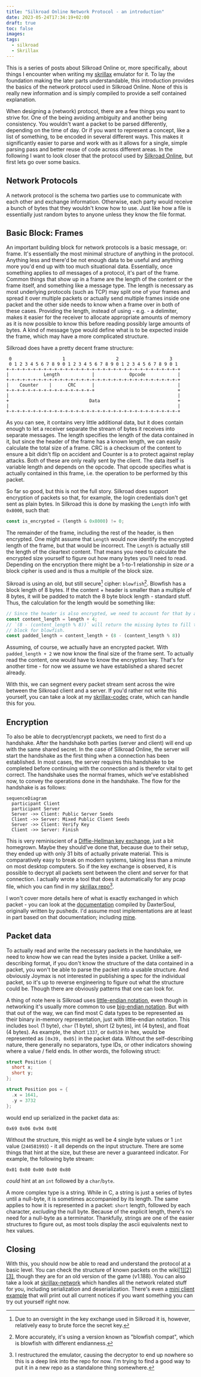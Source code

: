 ```yaml
---
title: "Silkroad Online Network Protocol - an introduction"
date: 2023-05-24T17:34:19+02:00
draft: true
toc: false
images:
tags: 
  - silkroad
  - Skrillax
---
```


This is a series of posts about Silkroad Online or, more specifically, about things I encounter when writing my [skrillax](https://github.com/kumpelblase2/skrillax) emulator for it. To lay the foundation making the later parts understandable, this introduction provides the basics of the network protocol used in Silkroad Online. None of this is really new information and is simply compiled to provide a self contained explanation.

When designing a (network) protocol, there are a few things you want to strive for. One of the being avoiding ambiguity and another being consistency. You wouldn't want a packet to be parsed differently, depending on the time of day. Or if you want to represent a concept, like a list of something, to be encoded in several different ways. This makes it significantly easier to parse and work with as it allows for a single, simple parsing pass and better reuse of code across different areas. In the following I want to look closer that the protocol used by [Silkroad Online](https://www.joymax.com/SilKRoaD/), but first lets go over some basics.

## Network Protocols

A network protocol is the schema two parties use to communicate with each other and exchange information. Otherwise, each party would receive a bunch of bytes that they wouldn't know how to use. Just like how a file is essentially just random bytes to anyone unless they know the file format. 

## Basic Block: Frames

An important building block for network protocols is a basic message, or: frame. It's essentially the most minimal structure of anything in the protocol. Anything less and there'd be not enough data to be useful and anything more you'd end up with too much situational data. Essentially, once something applies to _all_ messages of a protocol, it's part of the frame. Common things that show up in a frame are the length of the content or the frame itself, and something like a message type. The length is necessary as most underlying protocols (such as TCP) may split one of your frames and spread it over multiple packets or actually send multiple frames inside one packet and the other side needs to know when a frame over in both of these cases. Providing the length, instead of using - e.g. - a delimiter, makes it easier for the receiver to allocate appropriate amounts of memory as it is now possible to know this before reading possibly large amounts of bytes. A kind of message type would define what is to be expected inside the frame, which may have a more complicated structure.

Silkroad does have a pretty decent frame structure:
```text {title="Silkroad Frame"}
 0                   1                   2                   3  
 0 1 2 3 4 5 6 7 8 9 0 1 2 3 4 5 6 7 8 9 0 1 2 3 4 5 6 7 8 9 0 1
+-+-+-+-+-+-+-+-+-+-+-+-+-+-+-+-+-+-+-+-+-+-+-+-+-+-+-+-+-+-+-+-+
|             Length            |             Opcode            |
+-+-+-+-+-+-+-+-+-+-+-+-+-+-+-+-+-+-+-+-+-+-+-+-+-+-+-+-+-+-+-+-+
|    Counter    |      CRC      |                               |
+-+-+-+-+-+-+-+-+-+-+-+-+-+-+-+-+                               +
|                                                               |
+                              Data                             +
|                                                               |
+-+-+-+-+-+-+-+-+-+-+-+-+-+-+-+-+-+-+-+-+-+-+-+-+-+-+-+-+-+-+-+-+
```
<!-- $ protocol "Length:16,Opcode:16,Counter:8,CRC:8,Data:80" -->
As you can see, it contains very little additional data, but it does contain enough to let a receiver separate the stream of bytes it receives into separate messages. The length specifies the length of the data contained in it, but since the header of the frame has a known length, we can easily calculate the total size of a frame. CRC is a checksum of the content to ensure a bit didn't flip on accident and Counter is a to protect against replay attacks. Both of these are only really sent by the client. The data itself is variable length and depends on the opcode. That opcode specifies what is actually contained in this frame, i.e. the operation to be performed by this packet.

So far so good, but this is not the full story. Silkroad does support encryption of packets so that, for example, the login credentials don't get sent as plain bytes. In Silkroad this is done by masking the `Length` info with `0x8000`, such that:
```js
const is_encrypted = (length & 0x8000) != 0;
```
The remainder of the frame, including the rest of the header, is then encrypted. One might assume that `Length` would now identify the encrypted length of the frame, but that would be incorrect. The `Length` is actually still the length of the cleartext content. That means you need to calculate the encrypted size yourself to figure out how many bytes you'll need to read. Depending on the encryption there might be a 1-to-1 relationship in size _or_ a block cipher is used and is thus a multiple of the block size.

Sikroad is using an old, but still secure[^1] cipher: `blowfish`[^2]. Blowfish has a block length of 8 bytes. If the content + header is smaller than a multiple of 8 bytes, it will be padded to match the 8 byte block length - standard stuff. Thus, the calculation for the length would be something like:
```js
// Since the header is also encrypted, we need to account for that by adding 4. 
const content_length = length + 4;
// `(8 - (content_length % 8))` will return the missing bytes to fill the next 8 byte
// block for blowfish.
const padded_length = content_length + (8 - (content_length % 8))
```
Assuming, of course, we actually have an encrypted packet. With `padded_length + 2` we now know the final size of the frame sent. To actually read the content, one would have to know the encryption key. That's for another time - for now we assume we have established a shared secret already.

With this, we can segment every packet stream sent across the wire between the Silkroad client and a server. If you'd rather not write this yourself, you can take a look at my [skrillax-codec](https://crates.io/crates/skrillax-codec) crate, which can handle this for you.

## Encryption

To also be able to decrypt/encrypt packets, we need to first do a handshake. After the handshake both parties (server and client) will end up with the same shared secret. In the case of Silkroad Online, the server will start the handshake as the first thing when a connection has been established. In most cases, the server requires this handshake to be completed before continuing with the connection and is therefor vital to get correct. The handshake uses the normal frames, which we've established now, to convey the operations done in the handshake. The flow for the handshake is as follows:

```mermaid
sequenceDiagram
  participant Client
  participant Server
  Server ->> Client: Public Server Seeds
  Client ->> Server: Mixed Public Client Seeds
  Server ->> Client: Verify Key
  Client ->> Server: Finish
```

This is very reminiscient of a [Diffie-Hellman key exchange](https://en.wikipedia.org/wiki/Diffie%E2%80%93Hellman_key_exchange), just a bit homegrown. Maybe they should've done that, because due to their setup, they ended up with only 31 bits of actually private material. This is comparatively easy to break on modern systems, taking less than a minute on most desktop computers. So if the key exchange is observed, it is possible to decrypt all packets sent between the client and server for that connection. I actually wrote a tool that does it automatically for any pcap file, which you can find in my [skrillax repo](https://github.com/kumpelblase2/skrillax/tree/9d8d5384e2178c6f0f2ba80984284583da901e7c/silkroad-packet-decryptor)[^3].

I won't cover more details here of what is exactly exchanged in which packet - you can look at the [documentation](https://github.com/DummkopfOfHachtenduden/SilkroadDoc/wiki/silkroad-security) compiled by DaxterSoul, originally written by pushedx. I'd assume most implementations are at least in part based on that documentation; including [mine](https://github.com/kumpelblase2/skrillax-network/tree/master/crates/skrillax-security).

## Packet data

To actually read and write the necessary packets in the handshake, we need to know how we can read the bytes inside a packet. Unlike a self-describing format, if you don't know the structure of the data contained in a packet, you won't be able to parse the packet into a usable structure. And obviously Joymax is not interested in publishing a spec for the individual packet, so it's up to reverse engineering to figure out what the structure could be. Though there are obviously patterns that one can look for.

A thing of note here is Silkroad uses [little-endian notation](https://en.wikipedia.org/wiki/Endianness), even though in networking it's usually more common to use [big-endian notation](https://datatracker.ietf.org/doc/html/rfc1700#page-3). But with that out of the way, we can find most C data types to be represented as their binary in-memory representation, just with little-endian notation. This includes `bool` (1 byte), `char` (1 byte), short (2 bytes), int (4 bytes), and float (4 bytes). As example, the short `1337`, or `0x0539` in hex, would be represented as `[0x39, 0x05]` in the packet data. Without the self-describing nature, there generally no separators, type IDs, or other indicators showing where a value / field ends. In other words, the following struct:
```c
struct Position {
  short x;
  short y;
};

struct Position pos = {
  .x = 1641,
  .y = 3732
};
```
would end up serialized in the packet data as:
```
0x69 0x06 0x94 0x0E
```

Without the structure, this might as well be 4 single byte values or 1 `int` value (`244581993`) - it all depends on the input structure. There are some things that hint at the size, but these are never a guaranteed indicator. For example, the following byte stream:
```
0x01 0x80 0x00 0x00 0x80
```
_could_ hint at an `int` followed by a `char`/`byte`.

A more complex type is a string. While in C, a string is just a series of bytes until a null-byte, it is sometimes accompanied by its length. The same applies to how it is represented in a packet: `short` length, followed by each character, _excluding_ the null byte. Because of the explicit length, there's no need for a null-byte as a terminator. Thankfully, strings are one of the easier structures to figure out, as most tools display the ascii equivalents next to hex values.

## Closing

With this, you should now be able to read and understand the protocol at a basic level. You can check the structure of known packets on the wiki[[1]](https://github.com/DummkopfOfHachtenduden/SilkroadDoc/wiki/Global-packets)[[2]](https://github.com/DummkopfOfHachtenduden/SilkroadDoc/wiki/Gateway-packets)[[3]](https://github.com/DummkopfOfHachtenduden/SilkroadDoc/wiki/Agent-packets), though they are for an old version of the game (v1.188). You can also take a look at [skrillax-network](https://github.com/kumpelblase2/skrillax-network) which handles all the network related stuff for you, including serialization and deserialization. There's even a [mini client example](https://github.com/kumpelblase2/skrillax-network/tree/master/examples/simple-official-client) that will print out all current notices if you want something you can try out yourself right now.

[^1]: Due to an oversight in the key exchange used in Silkroad it is, however, relatively easy to brute force the secret key.
[^2]: More accurately, it's using a version known as "blowfish compat", which is blowfish with different endianness.
[^3]: I restructured the emulator, causing the decryptor to end up nowhere so this is a deep link into the repo for now. I'm trying to find a good way to put it in a new repo as a standalone thing somewhere.